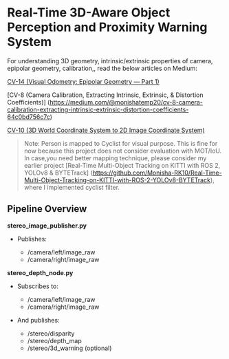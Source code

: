 # Real-Time 3D-Aware Object Perception and Proximity Warning System

For understanding 3D geometry, intrinsic/extrinsic properties of camera, epipolar geometry, calibration,, read the below articles on Medium: 

[CV-14 (Visual Odometry: Epipolar Geometry — Part 1)](https://medium.com/@monishatemp20/cv-14-visual-odometry-epipolar-geometry-part-1-ffe06a35fa81)

[CV-8 (Camera Calibration, Extracting Intrinsic, Extrinsic, & Distortion Coefficients)] (https://medium.com/@monishatemp20/cv-8-camera-calibration-extracting-intrinsic-extrinsic-distortion-coefficients-64c0bd756c7c)

[CV-10 (3D World Coordinate System to 2D Image Coordinate System)](https://medium.com/@monishatemp20/cv-10-3d-world-coordinate-system-to-2d-image-coordinate-system-d6c6faec353d)


> Note: Person is mapped to Cyclist for visual purpose. This is fine for now because this project does not consider evaluation with MOT/IoU. In case,you need better mapping technique, please consider my earlier project [Real-Time Multi-Object Tracking on KITTI with ROS 2, YOLOv8 & BYTETrack] (https://github.com/Monisha-RK10/Real-Time-Multi-Object-Tracking-on-KITTI-with-ROS-2-YOLOv8-BYTETrack), where I implemented cyclist filter.

## Pipeline Overview

**stereo_image_publisher.py**

- Publishes:

  - /camera/left/image_raw
  - /camera/right/image_raw

**stereo_depth_node.py**

- Subscribes to:

  - /camera/left/image_raw
  - /camera/right/image_raw

- And publishes:

  - /stereo/disparity
  - /stereo/depth_map
  - /stereo/3d_warning (optional)
